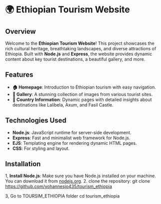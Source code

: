 # 🌍 Ethiopian Tourism Website

## Overview

Welcome to the **Ethiopian Tourism Website**! This project showcases the rich cultural heritage, breathtaking landscapes, and diverse attractions of Ethiopia. Built with **Node.js** and **Express**, the website provides dynamic content about key tourist destinations, a beautiful gallery, and more.

## Features

- **🏠 Homepage**: Introduction to Ethiopian tourism with easy navigation.
- **🌄 Gallery**: A stunning collection of images from various tourist sites.
- **📍 Country Information**: Dynamic pages with detailed insights about destinations like Lalibela, Axum, and Fasil Castle.

## Technologies Used

- **Node.js**: JavaScript runtime for server-side development.
- **Express**: Fast and minimalist web framework for Node.js.
- **EJS**: Templating engine for rendering dynamic HTML pages.
- **CSS**: For styling and layout.

## Installation
1, **Install Node.js**: 
   Make sure you have Node.js installed on your machine. You can download it from [nodejs.org](https://nodejs.org/).
2. clone the repository:
   git clone https://github.com/yohannesjo435/tourism_ethiopia

3, Go to TOURSIM_ETHIOPIA folder 
   cd tourism_ethiopia
